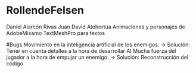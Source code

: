 # RollendeFelsen
Daniel Alarcón Rivas
Juan David Atehortúa
Animaciones y personajes de AdobeMixamo
TextMeshPro para textos

#Bugs
Movimiento en la inteligencia artificial de los enemigos. -> Solución: Tener en cuenta detalles a la hora de desarrollar AI
Mucha fuerza del jugador a la hora de empujar un enemigo. -> Solución: Reconstrucción del código


